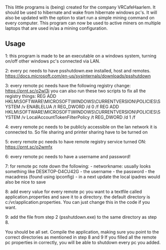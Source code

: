 This little programs is (being) created for the company VRCafeHaarlem.
It should be used to hibernate and wake from hibernate windows pc's.
It will also be updated with the option to start run a simple mining command on every computer.
This program can now be used to active miners on multiple laptops that are used in/as a mining configuration.

Usage
---

1: this program is made to be an executable on a windows system, turning on/off other windows pc's connected via LAN.

2: every pc needs to have psshutdown.exe installed, host and remotes. https://docs.microsoft.com/en-us/sysinternals/downloads/psshutdown

3: every remote pc needs have the following registry change: https://prnt.sc/o2wl3j you can also run these two scripts to fix all the registry things: REG ADD HKLM\SOFTWARE\MICROSOFT\WINDOWS\CURRENTVERSION\POLICIES\SYSTEM /v ENABLELUA /t REG_DWORD /d 0 /f REG ADD HKLM\SOFTWARE\MICROSOFT\WINDOWS\CURRENTVERSION\POLICIES\SYSTEM /v LocalAccountTokenFilterPolicy /t REG_DWORD /d 1 /f

4: every remote pc needs to be publicly accessible on the lan network it is connected to. So file sharing and printer sharing have to be turned on

5: every remote pc needs to have remote registry service turned ON: https://prnt.sc/o2wmfx

6: every remote pc needs to have a username and password!

7: for remote pc note down the following: - networkname: usually looks something like DESKTOP-D4CU42G - the username - the password - the macadress (found using ipconfig) - in a next update the local ipadres would also be nice to save

8: add every value for every remote pc you want to a textfile called application.properties and save it to a directory. the default directory is c:/vr/application.properties. You can just change this in the code if you want.

9: add the file from step 2 (psshutdown.exe) to the same directory as step 8.

You should be all set. Compile the application, making sure you point to the correct directories as mentioned in step 8 and 9 If you filled all the remote pc properties in correctly, you will be able to shutdown every pc you added.

